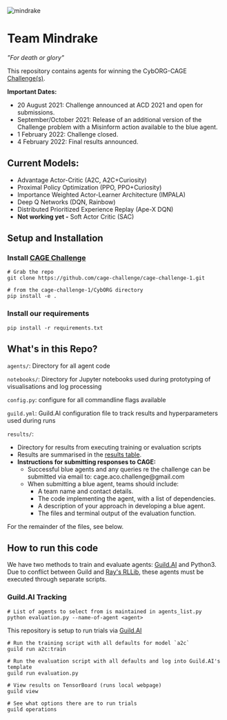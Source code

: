 
![mindrake](https://user-images.githubusercontent.com/10000317/150498045-b712992c-b569-4654-a35e-65660df3f795.png)

# Team Mindrake
*"For death or glory"*


This repository contains agents for winning the CybORG-CAGE [Challenge(s)](https://github\.com/cage\-challenge/cage\-challenge\-1/tree/main/CybORG).

**Important Dates:**

- 20 August 2021: Challenge announced at ACD 2021 and open for submissions\.
- September/October 2021: Release of an additional version of the Challenge problem with a Misinform action available to the blue agent\.
- 1 February 2022: Challenge closed\.
- 4 February 2022: Final results announced\.

## Current Models:

- Advantage Actor-Critic (A2C, A2C+Curiosity)
- Proximal Policy Optimization (PPO, PPO+Curiosity)
- Importance Weighted Actor-Learner Architecture (IMPALA)
- Deep Q Networks (DQN, Rainbow)
- Distributed Prioritized Experience Replay (Ape-X DQN)
- **Not working yet -** Soft Actor Critic (SAC)

## Setup and Installation

### Install [CAGE Challenge](https://github.com/cage-challenge/cage-challenge-1)

```
# Grab the repo
git clone https://github.com/cage-challenge/cage-challenge-1.git

# from the cage-challenge-1/CybORG directory
pip install -e .
```

### Install our requirements

```
pip install -r requirements.txt
```




## What's in this Repo?

`agents/`: Directory for all agent code

`notebooks/`: Directory for Jupyter notebooks used during prototyping of visualisations and log processing

`config.py`: configure for all commandline flags available

`guild.yml`: Guild.AI configuration file to track results and hyperparameters used during runs


`results/`:

- Directory for results from executing training or evaluation scripts
- Results are summarised in the [results table](results.MD).
- **Instructions for submitting responses to CAGE:**
	- Successful blue agents and any queries re the challenge can be submitted via email to: cage\.aco\.challenge@gmail\.com
	- When submitting a blue agent, teams should include:
		- A team name and contact details\.
		- The code implementing the agent, with a list of dependencies\.
		- A description of your approach in developing a blue agent\.
		- The files and terminal output of the evaluation function\.

For the remainder of the files, see below.



## How to run this code

We have two methods to train and evaluate agents: [Guild.AI](https://guild.ai/) and Python3. Due to conflict between Guild and [Ray's RLLib](https://docs.ray.io/en/latest/rllib-algorithms.html), these agents must be executed through separate scripts.

### Guild.AI Tracking

```
# List of agents to select from is maintained in agents_list.py
python evaluation.py --name-of-agent <agent>
```

This repository is setup to run trials via [Guild.AI](https://my.guild.ai/)

```
# Run the training script with all defaults for model `a2c`
guild run a2c:train

# Run the evaluation script with all defaults and log into Guild.AI's template
guild run evaluation.py

# View results on TensorBoard (runs local webpage)
guild view

# See what options there are to run trials
guild operations
```





